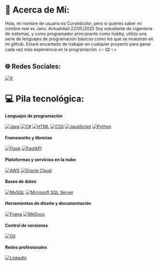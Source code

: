 # 💫 Acerca de Mí:
Hola, mi nombre de usuario es Cursedcolor, pero si quieres saber mi nombre real es Jairo. Actualidad 22/05/2025 Soy estudiante de ingeniería de sistemas, y como programador principiante como hobby, utilizo una serie de lenguajes de programación básicos como los que se muestran en mi github. Estaré encantado de trabajar en cualquier proyecto para ganar cada vez más experiencia en la programación. :point_right: :keyboard: :point_left:


## 🌐 Redes Sociales:
[![X](https://img.shields.io/badge/X-black.svg?logo=X&logoColor=white)](https://x.com/Curcolor) 

# 💻 Pila tecnológica:

#### Lenguajes de programación
[![Java](https://img.shields.io/badge/Java-%23ED8B00.svg?logo=openjdk&logoColor=white)](#)
[![C#](https://custom-icon-badges.demolab.com/badge/C%23-%23239120.svg?logo=cshrp&logoColor=white)](#)
[![HTML](https://img.shields.io/badge/HTML-%23E34F26.svg?logo=html5&logoColor=white)](#)
[![CSS](https://img.shields.io/badge/CSS-1572B6?logo=css3&logoColor=fff)](#)
[![JavaScript](https://img.shields.io/badge/JavaScript-F7DF1E?logo=javascript&logoColor=000)](#)
[![Python](https://img.shields.io/badge/Python-3776AB?logo=python&logoColor=fff)](#)

#### Frameworks y librerías
[![Flask](https://img.shields.io/badge/Flask-000?logo=flask&logoColor=fff)](#)
[![FastAPI](https://img.shields.io/badge/FastAPI-009485.svg?logo=fastapi&logoColor=white)](#)

#### Plataformas y servicios en la nube
[![AWS](https://img.shields.io/badge/AWS-%23FF9900.svg?logo=amazon-web-services&logoColor=white)](#)
[![Oracle Cloud](https://custom-icon-badges.demolab.com/badge/Oracle%20Cloud-F80000?logo=oracle&logoColor=white)](#) 

#### Bases de datos
[![MySQL](https://img.shields.io/badge/MySQL-4479A1?logo=mysql&logoColor=fff)](#) 
[![Microsoft SQL Server](https://custom-icon-badges.demolab.com/badge/Microsoft%20SQL%20Server-CC2927?logo=mssqlserver-white&logoColor=white)](#)

#### Herramientas de diseño y documentación
[![Figma](https://img.shields.io/badge/Figma-F24E1E?logo=figma&logoColor=white)](#)
[![MkDocs](https://img.shields.io/badge/MkDocs-526CFE?logo=materialformkdocs&logoColor=fff)](#)

#### Control de versiones
[![Git](https://img.shields.io/badge/Git-F05032?logo=git&logoColor=fff)](#)

#### Redes profesionales
[![LinkedIn](https://custom-icon-badges.demolab.com/badge/LinkedIn-0A66C2?logo=linkedin-white&logoColor=fff)](#)

<!-- Proudly created with GPRM ( https://gprm.itsvg.in ) -->

